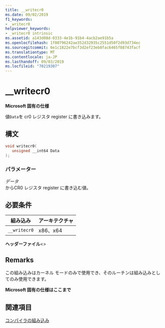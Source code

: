 ```yaml
---
title: __writecr0
ms.date: 09/02/2019
f1_keywords:
- _writecr0
helpviewer_keywords:
- _writecr0 intrinsic
ms.assetid: a143d08d-0333-4e1b-91b4-4acb2ae91b5a
ms.openlocfilehash: 1f00796242ae352d32935c2551d50f2d93d734ec
ms.sourcegitcommit: 6e1c1822e7bcf3d2ef23eb8fac6465f88743facf
ms.translationtype: MT
ms.contentlocale: ja-JP
ms.lasthandoff: 09/03/2019
ms.locfileid: "70219307"
---
```

# <a name="__writecr0"></a>__writecr0

**Microsoft 固有の仕様**

値`Data`を cr0 レジスタ register に書き込みます。

## <a name="syntax"></a>構文

```C
void writecr0(
   unsigned __int64 Data
);
```

### <a name="parameters"></a>パラメーター

*データ*\
からCR0 レジスタ register に書き込む値。

## <a name="requirements"></a>必要条件

|組み込み|アーキテクチャ|
|---------------|------------------|
|`__writecr0`|x86、x64|

**ヘッダーファイル**\<>

## <a name="remarks"></a>Remarks

この組み込みはカーネル モードのみで使用でき、そのルーチンは組み込みとしてのみ使用できます。

**Microsoft 固有の仕様はここまで**

## <a name="see-also"></a>関連項目

[コンパイラの組み込み](../intrinsics/compiler-intrinsics.md)
